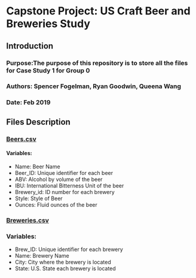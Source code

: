 # Capstone Project: US Craft Beer and Breweries Study
## **Introduction**
### Purpose:The purpose of this repository is to store all the files for Case Study 1 for Group 0
### Authors: Spencer Fogelman, Ryan Goodwin, Queena Wang
### Date: Feb 2019
## **Files Description**
### **[Beers.csv](Beers.csv)**
#### Variables:
* Name: Beer Name
* Beer_ID:  Unique identifier for each beer
* ABV:  Alcohol by volume of the beer
* IBU:  International Bitterness Unit of the beer
* Brewery_id:  ID number for each brewery
* Style: Style of Beer
* Ounces:  Fluid ounces of the beer
### **[Breweries.csv](Breweries.csv)**  
### Variables:
* Brew_ID:  Unique identifier for each brewery
* Name:  Brewery Name
* City:  City where the brewery is located
* State:  U.S. State each brewery is located
